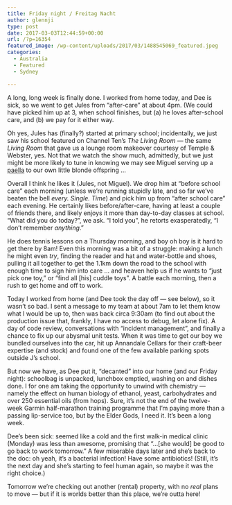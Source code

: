 ```yaml
---
title: Friday night / Freitag Nacht
author: glennji
type: post
date: 2017-03-03T12:44:59+00:00
url: /?p=16354
featured_image: /wp-content/uploads/2017/03/1488545069_featured.jpeg
categories:
  - Australia
  - Featured
  - Sydney

---
```

<p dir="auto">
  A long, long week is finally done. I worked from home today, and Dee is sick, so we went to get Jules from “after-care” at about 4pm. (We could have picked him up at 3, when school finishes, but (a) he loves after-school care, and (b) we pay for it either way.
</p>

Oh yes, Jules has (finally?) started at primary school; incidentally, we just saw his school featured on Channel Ten’s _The Living Room —_ the same _Living Room_ that gave us a lounge room makeover courtesy of Temple & Webster, yes. Not that we watch the show much, admittedly, but we just might be more likely to tune in knowing we may see Miguel serving up a <a title="Paella on Wikipedia" href="https://en.wikipedia.org/wiki/Paella" target="_blank" rel="noopener noreferrer">paella</a> to our own little blonde offspring &#8230;
  
Overall I think he likes it (Jules, not Miguel). We drop him at “before school care” each morning (unless we’re running stupidly late, and so far we’ve beaten the bell _every. Single. Time_) and pick him up from “after school care” each evening. He certainly likes before/after-care, having at least a couple of friends there, and likely enjoys it more than day-to-day classes at school. “What did you do today?”, we ask. “I told you”, he retorts exasperatedly, &#8220;I don’t remember _anything_.”
  
He does tennis lessons on a Thursday morning, and boy oh boy is it hard to get there by 8am! Even this morning was a bit of a struggle: making a lunch he might even _try_, finding the reader and hat and water-bottle and shoes, pulling it all together to get the 1.1km down the road to the school with enough time to sign him into care … and heaven help us if he wants to “just pick one toy,” or “find all [his] cuddle toys”. A battle each morning, then a rush to get home and off to work.
  
Today I worked from home (and Dee took the day off — see below), so it wasn’t so bad. I sent a message to my team at about 7am to let them know what I would be up to, then was back circa 9:30am (to find out about the production issue that, frankly, I have no access to debug, let alone fix). A day of code review, conversations with “incident management”, and finally a chance to fix up our abysmal unit tests. When it was time to get our boy we bundled ourselves into the car, hit up Annandale Cellars for their craft-beer expertise (and stock) and found one of the few available parking spots outside J’s school.
  
But now we have, as Dee put it, “decanted” into our home (and our Friday night): schoolbag is unpacked, lunchbox emptied, washing on and dishes done. I for one am taking the opportunity to unwind with chemistry — namely the effect on human biology of ethanol, yeast, carbohydrates and over 250 essential oils (from hops). Sure, it’s not the end of the twelve-week Garmin half-marathon training programme that I’m paying more than a passing lip-service too, but by the Elder Gods, I need it. It’s been a long week.

<p dir="ltr">
  Dee’s been sick: seemed like a cold and the first walk-in medical clinic (Monday) was less than awesome, promising that “…[she would] be good to go back to work tomorrow.” A few miserable days later and she’s back to the doc: oh yeah, it’s a bacterial infection! Have some antibiotics! (Still, it’s the next day and she’s starting to feel human again, so maybe it was the right choice.)
</p>

Tomorrow we’re checking out another (rental) property, with no _real_ plans to move — but if it is worlds better than this place, we’re outta here!
